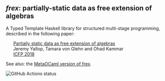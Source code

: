 ## *frex*: partially-static data as free extension of algebras

A Typed Template Haskell library for structured multi-stage programming, described in the following paper:

&nbsp;&nbsp;&nbsp;&nbsp;&nbsp;&nbsp;[Partially static data as free extension of algebras](https://www.cl.cam.ac.uk/~jdy22/papers/partially-static-data-as-free-extension-of-algebras.pdf)<br/>
&nbsp;&nbsp;&nbsp;&nbsp;&nbsp;&nbsp;Jeremy Yallop, Tamara von Glehn and Ohad Kammar<br/>
&nbsp;&nbsp;&nbsp;&nbsp;&nbsp;&nbsp;[ICFP 2018](http://icfp18.sigplan.org/)<br/>

See also: the [MetaOCaml version of frex](https://github.com/yallop/metaocaml-frex).

![GitHub Actions status](https://github.com/yallop/haskell-frex/workflows/build/badge.svg)
